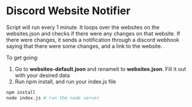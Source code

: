 # Discord Website Notifier

Script will run every 1 minute. It loops over the websites on the websites.json and checks if there were any changes on that website.  If there were changes, it sends a notification through a discord webhook saying that there were some changes, and a link to the website.

To get going:

1. Go to **websites-default.json** and renameit to **websites.json**. Fill it out with your desired data
2. Run npm install, and run your index.js file
```bash 
npm install
node index.js # run the node server
```

